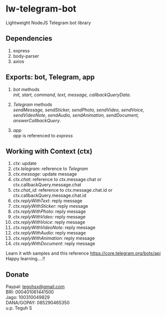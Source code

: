 # lw-telegram-bot
Lightweight NodeJS Telegram bot library

## Dependencies
1. express
2. body-parser
2. axios

## Exports: bot, Telegram, app <br>
1. *bot* methods <br>
*init, start, command, text, message, callbackQueryData*. <br>

2. *Telegram* methods<br>
*sendMessage, sendSticker, sendPhoto, sendVideo, sendVoice, sendVideoNote, sendAudio, sendAnimation, sendDocument, answerCallbackQuery*.<br>

3. *app*<br>
*app* is referenced to *express*

## Working with Context (ctx)
1. *ctx*: update <br>
2. *ctx.telegram*: reference to *Telegram* <br>
3. *ctx.message*: update message <br>
4. *ctx.chat*: reference to ctx.message.chat or ctx.callbackQuery.message.chat <br>
5. *ctx.chat_id*: reference to ctx.message.chat.id or ctx.callbackQuery.message.chat.id <br>
6. *ctx.replyWithText*: reply message <br>
7. *ctx.replyWithSticker*: reply message <br>
8. *ctx.replyWithPhoto*: reply message <br>
9. *ctx.replyWithVideo*: reply message <br>
10. *ctx.replyWithVoice*: reply message <br>
11. *ctx.replyWithVideoNote*: reply message <br>
12. *ctx.replyWithAudio*: reply message <br>
13. *ctx.replyWithAnimation*: reply message <br>
14. *ctx.replyWithDocument*: reply message <br>

Learn it with samples and this reference https://core.telegram.org/bots/api <br>
Happy learning....!!

## Donate
Paypal: tegohsx@gmail.com <br>
BRI: 000401061441500 <br>
Jago: 100310049829 <br>
DANA/GOPAY: 085290465350 <br>
u.p. Teguh S

